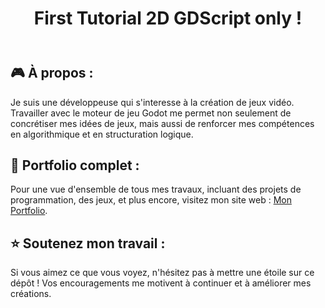 <!DOCTYPE html>
<html lang="fr">
<head>
    <meta charset="UTF-8">
    <meta name="viewport" content="width=device-width, initial-scale=1.0">
</head>
<body>
    <header>
        <h1>First Tutorial 2D GDScript only !</h1>
    </header>
    <section>
        <h2>🎮 À propos :</h2>
        <p>
            Je suis une développeuse qui s'interesse à la création de jeux vidéo. Travailler avec le moteur de jeu Godot me permet non seulement de concrétiser mes idées de jeux, mais aussi de renforcer mes compétences en algorithmique et en structuration logique.
        </p>
    </section>
    <section>
        <h2>🔗 Portfolio complet :</h2>
        <p>
            Pour une vue d'ensemble de tous mes travaux, incluant des projets de programmation, des jeux, et plus encore, visitez mon site web : <a href="https://estelle-alizier.fr/" target="_blank">Mon Portfolio</a>.
        </p>
    </section>
    <section>
        <h2>⭐ Soutenez mon travail :</h2>
        <p>
            Si vous aimez ce que vous voyez, n'hésitez pas à mettre une étoile sur ce dépôt ! Vos encouragements me motivent à continuer et à améliorer mes créations.
        </p>
    </section>
</body>
</html>
